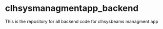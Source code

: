 # clhsysmanagmentapp_backend
This is the repository for all backend code for clhsysbeams managment app
